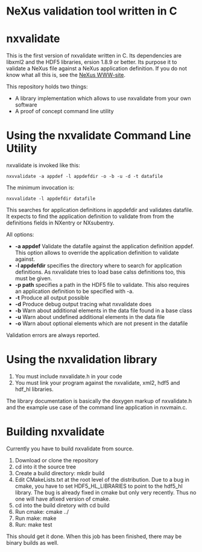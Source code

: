 
NeXus validation tool written in C
=====================================

# nxvalidate
This is the first version of nxvalidate written in C. Its dependencies
are libxml2 and the HDF5 libraries, ersion 1.8.9 or better. Its purpose it
to validate a NeXus file against a NeXus application definition. If you do not
know what all this is, see the [NeXus WWW-site](http://www.nexusformat.org).

This repository holds two things:

* A library implementation which allows to use nxvalidate from your own
  software
* A proof of concept command line utility

# Using the nxvalidate Command Line Utility

nxvalidate is invoked like this:

    nxvvalidate -a appdef -l appdefdir -o -b -u -d -t datafile


The minimum invocation is:

    nxvvalidate -l appdefdir datafile

This searches for application definitions in appdefdir and validates datafile.
It expects to find the application definition to validate from from the
definitions fields in NXentry or NXsubentry.

All options:

* **-a appdef** Validate the datafile against the application definition appdef.
  This option allows to override the  application definition to validate against.
* **-l appdefdir** specifies the directory where to search for application
   definitions. As nxvalidate tries to load base calss definitions too, this must
	 be given.
* **-p path** specifies a path in the HDF5 file to validate. This also requires
  an application definition to be specified with -a.
* **-t** Produce all output possible
* **-d** Produce debug output tracing what nxvalidate does
* **-b** Warn about additional elements in the data file found in a base class
* **-u** Warn about undefined additional elements in the data file
* **-o** Warn about optional elements which are not present in the datafile

Validation errors are always reported.

# Using the nxvalidation library

1. You must include nxvalidate.h in your code
2. You must link your program against the nxvalidate, xml2, hdf5 and hdf_hl
   libraries.

The library documentation is basically the doxygen  markup of nxvalidate.h
and the example use case of the command line application in nxvmain.c.

# Building nxvalidate

Currently you have to build nxvalidate from source.

1. Download or clone the repository
2. cd into it the source tree
3. Create a build directory: mkdir build
4. Edit CMakeLists.txt at the root level of the distribution. Due to a bug in
   cmake, you have to set HDF5_HL_LIBRARIES to point to the hdf5_hl library.
   The bug is already fixed in cmake but only very recently. Thus no one will
   have afixed version of cmake.
5. cd into the build diretory with cd build
6. Run cmake: cmake ../
7. Run make: make
8. Run: make test

This should get it done.
When this job has been finished, there may be binary builds as well.
